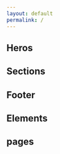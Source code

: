 ```yaml
---
layout: default
permalink: /
---
```






## Heros

<showcase-element data-category="hero">
</showcase-element>

## Sections

<showcase-element data-category="section">
</showcase-element>


## Footer

<showcase-element data-category="footer">
</showcase-element>


## Elements

<showcase-element data-category="element">
</showcase-element>

## pages

<showcase-element data-category="page" class="big">
</showcase-element>



